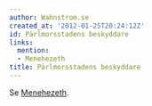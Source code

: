 ```yaml
---
author: Wahnstrom.se
created_at: '2012-01-25T20:24:12Z'
id: Pärlmorsstadens beskyddare
links:
  mention:
  - Menehezeth
title: Pärlmorsstadens beskyddare
---
```


Se [Menehezeth].

  [Menehezeth]: Menehezeth